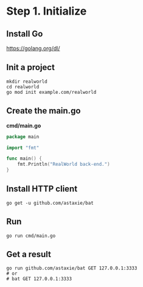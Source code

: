 # Step 1. Initialize

## Install Go

https://golang.org/dl/

## Init a project

```
mkdir realworld
cd realworld
go mod init example.com/realworld
```

## Create the main.go

**cmd/main.go**

```go
package main

import "fmt"

func main() {
	fmt.Println("RealWorld back-end.")
}
```

## Install HTTP client

```shell script
go get -u github.com/astaxie/bat
```


## Run

```shell script
go run cmd/main.go
```

## Get a result

```shell script
go run github.com/astaxie/bat GET 127.0.0.1:3333
# or
# bat GET 127.0.0.1:3333
```